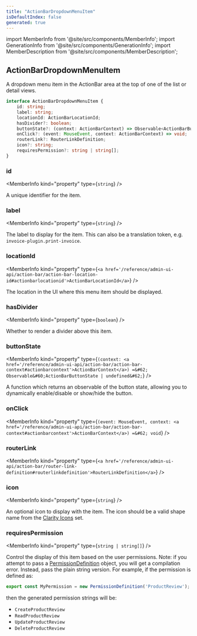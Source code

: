 ```yaml
---
title: "ActionBarDropdownMenuItem"
isDefaultIndex: false
generated: true
---
```

<!-- This file was generated from the Vendure source. Do not modify. Instead, re-run the "docs:build" script -->
import MemberInfo from '@site/src/components/MemberInfo';
import GenerationInfo from '@site/src/components/GenerationInfo';
import MemberDescription from '@site/src/components/MemberDescription';


## ActionBarDropdownMenuItem

<GenerationInfo sourceFile="packages/admin-ui/src/lib/core/src/providers/nav-builder/nav-builder-types.ts" sourceLine="227" packageName="@vendure/admin-ui" since="2.2.0" />

A dropdown menu item in the ActionBar area at the top of one of the list or detail views.

```ts title="Signature"
interface ActionBarDropdownMenuItem {
    id: string;
    label: string;
    locationId: ActionBarLocationId;
    hasDivider?: boolean;
    buttonState?: (context: ActionBarContext) => Observable<ActionBarButtonState | undefined>;
    onClick?: (event: MouseEvent, context: ActionBarContext) => void;
    routerLink?: RouterLinkDefinition;
    icon?: string;
    requiresPermission?: string | string[];
}
```

<div className="members-wrapper">

### id

<MemberInfo kind="property" type={`string`}   />

A unique identifier for the item.
### label

<MemberInfo kind="property" type={`string`}   />

The label to display for the item. This can also be a translation token,
e.g. `invoice-plugin.print-invoice`.
### locationId

<MemberInfo kind="property" type={`<a href='/reference/admin-ui-api/action-bar/action-bar-location-id#actionbarlocationid'>ActionBarLocationId</a>`}   />

The location in the UI where this menu item should be displayed.
### hasDivider

<MemberInfo kind="property" type={`boolean`}   />

Whether to render a divider above this item.
### buttonState

<MemberInfo kind="property" type={`(context: <a href='/reference/admin-ui-api/action-bar/action-bar-context#actionbarcontext'>ActionBarContext</a>) =&#62; Observable&#60;ActionBarButtonState | undefined&#62;`}   />

A function which returns an observable of the button state, allowing you to
dynamically enable/disable or show/hide the button.
### onClick

<MemberInfo kind="property" type={`(event: MouseEvent, context: <a href='/reference/admin-ui-api/action-bar/action-bar-context#actionbarcontext'>ActionBarContext</a>) =&#62; void`}   />


### routerLink

<MemberInfo kind="property" type={`<a href='/reference/admin-ui-api/action-bar/router-link-definition#routerlinkdefinition'>RouterLinkDefinition</a>`}   />


### icon

<MemberInfo kind="property" type={`string`}   />

An optional icon to display with the item. The icon
should be a valid shape name from the [Clarity Icons](https://core.clarity.design/foundation/icons/shapes/)
set.
### requiresPermission

<MemberInfo kind="property" type={`string | string[]`}   />

Control the display of this item based on the user permissions. Note: if you attempt to pass a
<a href='/reference/typescript-api/auth/permission-definition#permissiondefinition'>PermissionDefinition</a> object, you will get a compilation error. Instead, pass the plain
string version. For example, if the permission is defined as:

```ts
export const MyPermission = new PermissionDefinition('ProductReview');
```
then the generated permission strings will be:

- `CreateProductReview`
- `ReadProductReview`
- `UpdateProductReview`
- `DeleteProductReview`


</div>
